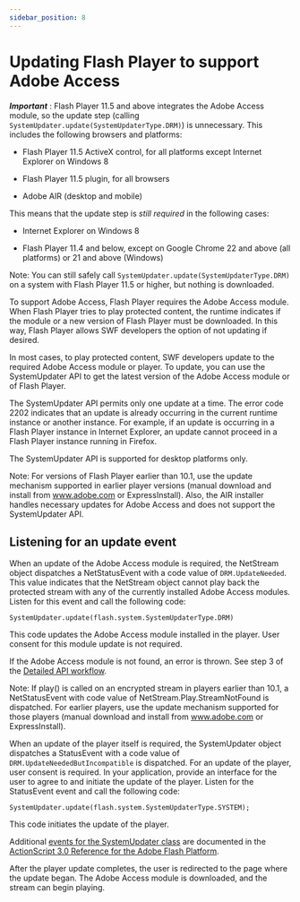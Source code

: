 ```yaml
---
sidebar_position: 8
---
```


# Updating Flash Player to support Adobe Access

**_Important_** : Flash Player 11.5 and above integrates the Adobe Access
module, so the update step (calling
`SystemUpdater.update(SystemUpdaterType.DRM)`) is unnecessary. This includes the
following browsers and platforms:

- Flash Player 11.5 ActiveX control, for all platforms except Internet Explorer
  on Windows 8

- Flash Player 11.5 plugin, for all browsers

- Adobe AIR (desktop and mobile)

This means that the update step is _still required_ in the following cases:

- Internet Explorer on Windows 8

- Flash Player 11.4 and below, except on Google Chrome 22 and above (all
  platforms) or 21 and above (Windows)

Note: You can still safely call `SystemUpdater.update(SystemUpdaterType.DRM)` on
a system with Flash Player 11.5 or higher, but nothing is downloaded.

To support Adobe Access, Flash Player requires the Adobe Access module. When
Flash Player tries to play protected content, the runtime indicates if the
module or a new version of Flash Player must be downloaded. In this way, Flash
Player allows SWF developers the option of not updating if desired.

In most cases, to play protected content, SWF developers update to the required
Adobe Access module or player. To update, you can use the SystemUpdater API to
get the latest version of the Adobe Access module or of Flash Player.

The SystemUpdater API permits only one update at a time. The error code 2202
indicates that an update is already occurring in the current runtime instance or
another instance. For example, if an update is occurring in a Flash Player
instance in Internet Explorer, an update cannot proceed in a Flash Player
instance running in Firefox.

The SystemUpdater API is supported for desktop platforms only.

Note: For versions of Flash Player earlier than 10.1, use the update mechanism
supported in earlier player versions (manual download and install from
www.adobe.com or ExpressInstall). Also, the AIR installer handles necessary
updates for Adobe Access and does not support the SystemUpdater API.

## Listening for an update event

When an update of the Adobe Access module is required, the NetStream object
dispatches a NetStatusEvent with a code value of `DRM.UpdateNeeded`. This value
indicates that the NetStream object cannot play back the protected stream with
any of the currently installed Adobe Access modules. Listen for this event and
call the following code:

```
SystemUpdater.update(flash.system.SystemUpdaterType.DRM)
```

This code updates the Adobe Access module installed in the player. User consent
for this module update is not required.

If the Adobe Access module is not found, an error is thrown. See step 3 of the
[Detailed API workflow](./understanding-the-protected-content-workflow.md#detailed-api-workflow).

Note: If play() is called on an encrypted stream in players earlier than 10.1, a
NetStatusEvent with code value of NetStream.Play.StreamNotFound is dispatched.
For earlier players, use the update mechanism supported for those players
(manual download and install from www.adobe.com or ExpressInstall).

When an update of the player itself is required, the SystemUpdater object
dispatches a StatusEvent with a code value of `DRM.UpdateNeededButIncompatible`
is dispatched. For an update of the player, user consent is required. In your
application, provide an interface for the user to agree to and initiate the
update of the player. Listen for the StatusEvent event and call the following
code:

```
SystemUpdater.update(flash.system.SystemUpdaterType.SYSTEM);
```

This code initiates the update of the player.

Additional
[events for the SystemUpdater class](https://airsdk.dev/reference/actionscript/3.0/flash/system/SystemUpdater.html#eventSummary)
are documented in the
[ActionScript 3.0 Reference for the Adobe Flash Platform](https://airsdk.dev/reference/actionscript/3.0/index.html).

After the player update completes, the user is redirected to the page where the
update began. The Adobe Access module is downloaded, and the stream can begin
playing.
